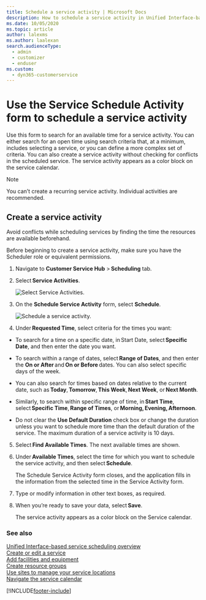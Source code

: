 ```yaml
---
title: Schedule a service activity | Microsoft Docs
description: How to schedule a service activity in Unified Interface-based Scheduling Service for Dynamics 365 Customer Service.
ms.date: 10/05/2020
ms.topic: article
author: lalexms
ms.author: laalexan
search.audienceType: 
  - admin
  - customizer
  - enduser
ms.custom: 
  - dyn365-customerservice
---
```


# Use the Service Schedule Activity form to schedule a service activity

Use this form to search for an available time for a service activity. You can either search for an open time using search criteria that, at a minimum, includes selecting a service, or you can define a more complex set of criteria. You can also create a service activity without checking for conflicts in the scheduled service. The service activity appears as a color block on the service calendar.

> [!Note]
> You can’t create a recurring service activity. Individual activities are recommended.

## Create a service activity
Avoid conflicts while scheduling services by finding the time the resources are available beforehand. 

Before beginning to create a service activity, make sure you have the Scheduler role or equivalent permissions. 

1. Navigate to **Customer Service Hub** > **Scheduling** tab.

2. Select **Service Activities**. 

   ![Select Service Activities.](../media/uci-service-activities.png "Select Service Activities on the Scheduling tab")

3. On the **Schedule Service Activity** form, select **Schedule**.

   ![Schedule a service activity.](../media/uci-schedule-service-activity.png "Schedule a service activity")
   
4. Under **Requested Time**, select criteria for the times you want:
  - To search for a time on a specific date, in Start Date, select **Specific Date**, and then enter the date you want.
  
  - To search within a range of dates, select **Range of Dates**, and then enter the **On or After** and **On or Before** dates. You can also select specific days of the week. 

  - You can also search for times based on dates relative to the current date, such as **Today**, **Tomorrow**, **This Week**, **Next Week**, or **Next Month**. 

  - Similarly, to search within specific range of time, in **Start Time**, select **Specific Time**, **Range of Times**, or **Morning, Evening, Afternoon**. 

  - Do not clear the **Use Default Duration** check box or change the duration unless you want to schedule more time than the default duration of the service. The maximum duration of a service activity is 10 days. 

5. Select **Find Available Times**. The next available times are shown. 

6. Under **Available Times**, select the time for which you want to schedule the service activity, and then select **Schedule**. 

    The Schedule Service Activity form closes, and the application fills in the information from the selected time in the Service Activity form. 

7. Type or modify information in other text boxes, as required.

8. When you’re ready to save your data, select **Save**. 

   The service activity appears as a color block on the Service calendar. 

### See also  

[Unified Interface-based service scheduling overview](uci-scheduling-overview.md)  
[Create or edit a service](uci-create-edit-service.md)  
[Add facilities and equipment](uci-add-facilities-equipment.md)  
[Create resource groups](uci-create-resource-groups.md)  
[Use sites to manage your service locations](uci-create-sites.md)  
[Navigate the service calendar](uci-navigate-service-calendar.md)  

[!INCLUDE[footer-include](../../includes/footer-banner.md)]
